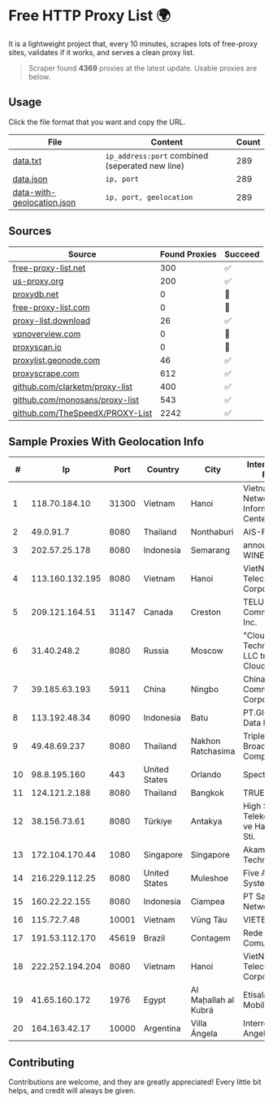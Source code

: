 
# Free HTTP Proxy List 🌍

It is a lightweight project that, every 10 minutes, scrapes lots of free-proxy sites, validates if it works, and serves a clean proxy list.


> Scraper found **4369** proxies at the latest update. Usable proxies are below.

## Usage

Click the file format that you want and copy the URL.


|File|Content|Count|
|----|-------|-----|
|[data.txt](https://raw.githubusercontent.com/themiralay/Proxy-List-World/master/data.txt)|`ip_address:port` combined (seperated new line)|289|
|[data.json](https://raw.githubusercontent.com/themiralay/Proxy-List-World/master/data.json)|`ip, port`|289|
|[data-with-geolocation.json](https://raw.githubusercontent.com/themiralay/Proxy-List-World/master/data-with-geolocation.json)|`ip, port, geolocation`|289|

## Sources

|Source|Found Proxies|Succeed|
|------|-------------|-------|
|[free-proxy-list.net](https://free-proxy-list.net)|300|✅|
|[us-proxy.org](https://www.us-proxy.org)|200|✅|
|[proxydb.net](http://proxydb.net)|0|🚫|
|[free-proxy-list.com](https://free-proxy-list.com/?page=&port=&type%5B%5D=http&type%5B%5D=https&up_time=0&search=Search)|0|🚫|
|[proxy-list.download](https://www.proxy-list.download/HTTP)|26|✅|
|[vpnoverview.com](https://vpnoverview.com/privacy/anonymous-browsing/free-proxy-servers)|0|🚫|
|[proxyscan.io](https://www.proxyscan.io)|0|🚫|
|[proxylist.geonode.com](https://proxylist.geonode.com/api/proxy-list?limit=300&page=1&sort_by=lastChecked&sort_type=desc&protocols=http,https)|46|✅|
|[proxyscrape.com](https://api.proxyscrape.com/v2/?request=displayproxies&protocol=http&timeout=10000&country=all&ssl=all&anonymity=all)|612|✅|
|[github.com/clarketm/proxy-list](https://raw.githubusercontent.com/clarketm/proxy-list/master/proxy-list-raw.txt)|400|✅|
|[github.com/monosans/proxy-list](https://raw.githubusercontent.com/monosans/proxy-list/main/proxies/http.txt)|543|✅|
|[github.com/TheSpeedX/PROXY-List](https://raw.githubusercontent.com/TheSpeedX/PROXY-List/master/http.txt)|2242|✅|


## Sample Proxies With Geolocation Info

|#|Ip|Port|Country|City|Internet Service Provider|
|-|--|----|-------|----|-------------------------|
|1|118.70.184.10|31300|Vietnam|Hanoi|Vietnam Internet Network Information Center|
|2|49.0.91.7|8080|Thailand|Nonthaburi|AIS-Fibre|
|3|202.57.25.178|8080|Indonesia|Semarang|announced of WINET|
|4|113.160.132.195|8080|Vietnam|Hanoi|VietNam Post and Telecom Corporation|
|5|209.121.164.51|31147|Canada|Creston|TELUS Communications Inc.|
|6|31.40.248.2|8080|Russia|Moscow|"Cloud Technologies" LLC trading as Cloud.ru|
|7|39.185.63.193|5911|China|Ningbo|China Mobile Communications Corporation|
|8|113.192.48.34|8090|Indonesia|Batu|PT.Global Media Data Prima|
|9|49.48.69.237|8080|Thailand|Nakhon Ratchasima|Triple T Broadband Public Company Limited|
|10|98.8.195.160|443|United States|Orlando|Spectrum|
|11|124.121.2.188|8080|Thailand|Bangkok|TRUEBB|
|12|38.156.73.61|8080|Türkiye|Antakya|High Speed Telekomunikasyon ve Hab. Hiz. Ltd. Sti.|
|13|172.104.170.44|1080|Singapore|Singapore|Akamai Technologies|
|14|216.229.112.25|8080|United States|Muleshoe|Five Area Systems, LLC|
|15|160.22.22.155|8080|Indonesia|Ciampea|PT Sarana Digital Network|
|16|115.72.7.48|10001|Vietnam|Vũng Tàu|VIETELmetro|
|17|191.53.112.170|45619|Brazil|Contagem|Rede Brasileira de Comunicacao S/A|
|18|222.252.194.204|8080|Vietnam|Hanoi|VietNam Post and Telecom Corporation|
|19|41.65.160.172|1976|Egypt|Al Maḩallah al Kubrá|Etisalat Misr Mobile BB|
|20|164.163.42.17|10000|Argentina|Villa Ángela|Interret Villa Angela SRL|



## Contributing

Contributions are welcome, and they are greatly appreciated! Every
little bit helps, and credit will always be given.


